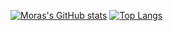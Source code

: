 [![Moras's GitHub stats](https://github-readme-stats.vercel.app/api?username=amorabarrantes&show_icons=true&theme=radical)](https://github.com/anuraghazra/github-readme-stats)
[![Top Langs](https://github-readme-stats.vercel.app/api/top-langs/?username=amorabarrantes&show_icons=true&theme=radical)](https://github.com/amorabarrantes/github-readme-stats)

